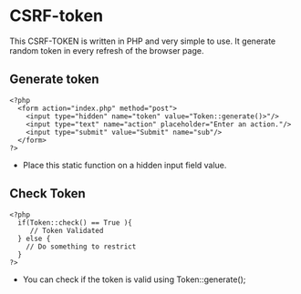 # CSRF-token
This CSRF-TOKEN is written in PHP and very simple to use. It generate random token in every refresh of the browser page.

## Generate token
```
<?php
  <form action="index.php" method="post">
    <input type="hidden" name="token" value="Token::generate()>"/>
    <input type="text" name="action" placeholder="Enter an action."/>
    <input type="submit" value="Submit" name="sub"/>
  </form>
?>
```
+ Place this static function on a hidden input field value.

## Check Token
```
<?php
  if(Token::check() == True ){
     // Token Validated  
  } else {
    // Do something to restrict
  }
?>
```
+ You can check if the token is valid using Token::generate();
